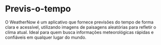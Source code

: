 # Previs-o-tempo
O WeatherNow é um aplicativo que fornece previsões do tempo de forma clara e acessível, utilizando imagens de paisagens aleatórias para refletir o clima atual. Ideal para quem busca informações meteorológicas rápidas e confiáveis em qualquer lugar do mundo.
